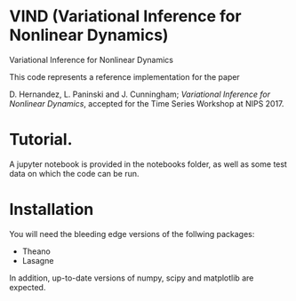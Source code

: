 # VIND (Variational Inference for Nonlinear Dynamics)
Variational Inference for Nonlinear Dynamics

This code represents a reference implementation for the paper 

D. Hernandez, L. Paninski and J. Cunningham; *Variational Inference for Nonlinear Dynamics*, accepted for the Time Series Workshop at NIPS 2017.

# Tutorial.

A jupyter notebook is provided in the notebooks folder, as well as some test data on which the code can be run.

# Installation

You will need the bleeding edge versions of the follwing packages:

- Theano
- Lasagne

In addition, up-to-date versions of numpy, scipy and matplotlib are expected.
